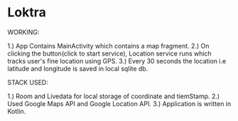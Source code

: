 # Loktra

WORKING:

1.) App Contains MainActivity which contains a map fragment.
2.) On clicking the button(click to start service), Location service runs which tracks user's fine location using GPS.
3.) Every 30 seconds the location i.e latitude and longitude is saved in local sqlite db.

STACK USED:

1.) Room and Livedata for local storage of coordinate and tiemStamp.
2.) Used Google Maps API and Google Location API.
3.) Application is written in Kotlin.
